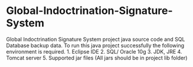 # Global-Indoctrination-Signature-System
Global Indoctrination Signature System project java source code and SQL Database backup data.
To run this java project successfully the following environment is required.
    1. Eclipse IDE
    2. SQL/ Oracle 10g
    3. JDK, JRE
    4. Tomcat server
    5. Supported jar files (All jars should be in project lib folder)
